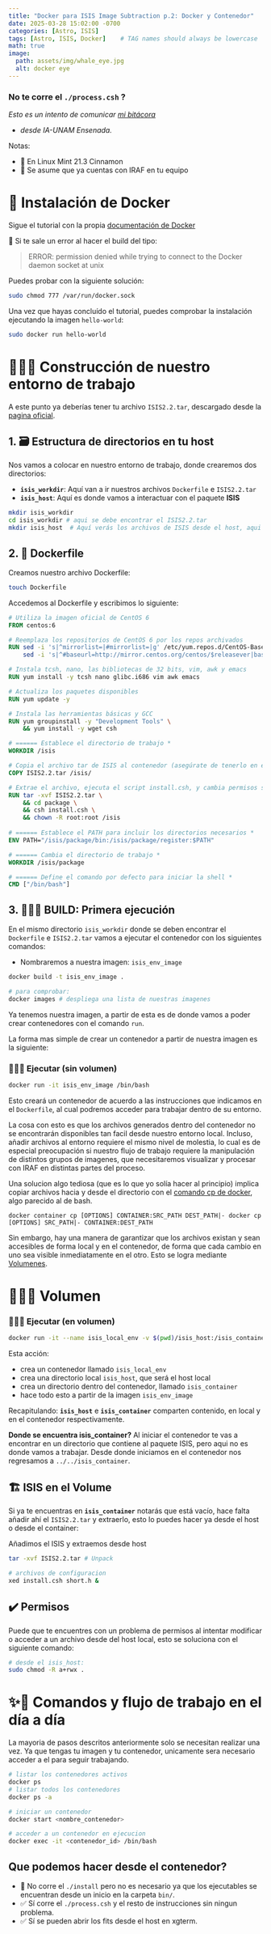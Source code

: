 ```yaml
---
title: "Docker para ISIS Image Subtraction p.2: Docker y Contenedor"
date: 2025-03-28 15:02:00 -0700
categories: [Astro, ISIS]
tags: [Astro, ISIS, Docker]    # TAG names should always be lowercase
math: true
image:
  path: assets/img/whale_eye.jpg
  alt: docker eye
---
```


### No te corre el `./process.csh` ?

*Esto es un intento de comunicar [mi bitácora](https://veiled-foxtail-58f.notion.site/ISIS-docker-10747b4dc47e809c835ff61c5a42b4bf)*
* _desde IA-UNAM Ensenada._

Notas: 
* 🍂 En Linux Mint 21.3 Cinnamon
* 🌌 Se asume que ya cuentas con IRAF en tu equipo

# 🐋 Instalación de Docker
Sigue el tutorial con la propia [documentación de Docker](https://docs.docker.com/engine/install/)


🔴 Si te sale un error al hacer el build del tipo: 

> ERROR: permission denied while trying to connect to the Docker daemon socket at unix

Puedes probar con la siguiente solución: 

```bash
sudo chmod 777 /var/run/docker.sock
```

Una vez que hayas concluído el tutorial, puedes comprobar la instalación ejecutando la imagen `hello-world`: 

```bash
sudo docker run hello-world
```

# 🧑🏾‍💻 Construcción de nuestro entorno de trabajo

A este punto ya deberías tener tu archivo `ISIS2.2.tar`, descargado desde la [pagina oficial](https://www.iap.fr/useriap/alard/download.html). 

## 1. 🗃️ Estructura de directorios en tu host

Nos vamos a colocar en nuestro entorno de trabajo, donde crearemos dos directorios: 

* **`isis_workdir`**: Aquí van a ir nuestros archivos `Dockerfile` e `ISIS2.2.tar`
* **`isis_host`**: Aquí es donde vamos a interactuar con el paquete **ISIS**

```bash
mkdir isis_workdir
cd isis_workdir # aqui se debe encontrar el ISIS2.2.tar
mkdir isis_host  # Aquí verás los archivos de ISIS desde el host, aqui tambien va un  ISIS2.2.tar?
```

## 2. 🐳 Dockerfile
Creamos nuestro archivo Dockerfile: 
```bash
touch Dockerfile
```

Accedemos al Dockerfile y escribimos lo siguiente: 
```dockerfile
# Utiliza la imagen oficial de CentOS 6
FROM centos:6

# Reemplaza los repositorios de CentOS 6 por los repos archivados
RUN sed -i 's|^mirrorlist=|#mirrorlist=|g' /etc/yum.repos.d/CentOS-Base.repo && \
    sed -i 's|^#baseurl=http://mirror.centos.org/centos/$releasever|baseurl=http://vault.centos.org/6.10|g' /etc/yum.repos.d/CentOS-Base.repo

# Instala tcsh, nano, las bibliotecas de 32 bits, vim, awk y emacs
RUN yum install -y tcsh nano glibc.i686 vim awk emacs

# Actualiza los paquetes disponibles
RUN yum update -y

# Instala las herramientas básicas y GCC
RUN yum groupinstall -y "Development Tools" \
    && yum install -y wget csh

# ====== Establece el directorio de trabajo *
WORKDIR /isis

# Copia el archivo tar de ISIS al contenedor (asegúrate de tenerlo en el mismo directorio que tu Dockerfile)
COPY ISIS2.2.tar /isis/

# Extrae el archivo, ejecuta el script install.csh, y cambia permisos si es necesario
RUN tar -xvf ISIS2.2.tar \
    && cd package \
    && csh install.csh \
    && chown -R root:root /isis
    
# ====== Establece el PATH para incluir los directorios necesarios *
ENV PATH="/isis/package/bin:/isis/package/register:$PATH"

# ====== Cambia el directorio de trabajo *
WORKDIR /isis/package

# ====== Define el comando por defecto para iniciar la shell *
CMD ["/bin/bash"]
```

## 3. 👷🏾‍♀️ BUILD: Primera ejecución

En el mismo directorio `isis_workdir` donde se deben encontrar el `Dockerfile` e `ISIS2.2.tar` vamos a ejecutar el contenedor con los siguientes comandos: 

* Nombraremos a nuestra imagen: `isis_env_image`

```bash
docker build -t isis_env_image . 

# para comprobar: 
docker images # despliega una lista de nuestras imagenes
```
Ya tenemos nuestra imagen, a partir de esta es de donde vamos a poder crear contenedores con el comando `run`. 

La forma mas simple de crear un contenedor a partir de nuestra imagen es la siguiente: 

### 🏃🏾‍♂️ Ejecutar (sin volumen)
```bash
docker run -it isis_env_image /bin/bash
```
Esto creará un contenedor de acuerdo a las instrucciones que indicamos en el `Dockerfile`, al cual podremos acceder para trabajar dentro de su entorno. 

La cosa con esto es que los archivos generados dentro del contenedor no se encontrarán disponibles tan facil desde nuestro entorno local. Incluso, añadir archivos al entorno requiere el mismo nivel de molestia, lo cual es de especial preocupación si nuestro flujo de trabajo requiere la manipulación de distintos grupos de imagenes, que necesitaremos visualizar y procesar con IRAF en distintas partes del proceso. 

Una solucion algo tediosa (que es lo que yo solía hacer al principio) implica copiar archivos hacia y desde el directorio con el [comando cp de docker](https://docs.docker.com/reference/cli/docker/container/cp/), algo parecido al de bash. 

```docker
docker container cp [OPTIONS] CONTAINER:SRC_PATH DEST_PATH|- docker cp [OPTIONS] SRC_PATH|- CONTAINER:DEST_PATH

```

Sin embargo, hay una manera de garantizar que los archivos existan y sean accesibles de forma local y en el contenedor, de forma que cada cambio en uno sea visible inmediatamente en el otro. Esto se logra mediante [Volumenes](https://docs.docker.com/engine/storage/volumes/). 

# 🤝🏽🐳 Volumen

### 🏃🏾‍♂️ Ejecutar (en volumen)
```bash
docker run -it --name isis_local_env -v $(pwd)/isis_host:/isis_container isis_env_image /bin/bash
```
Esta acción: 
* crea un contenedor llamado `isis_local_env`
* crea una directorio local `isis_host`, que será el host local
* crea un directorio dentro del contenedor, llamado `isis_container`
* hace todo esto a partir de la imagen `isis_env_image`

Recapitulando: **`isis_host`** e **`isis_container`** comparten contenido, en local y en el contenedor respectivamente.

**Donde se encuentra isis_container?**
Al iniciar el contenedor te vas a encontrar en un directorio que contiene al paquete ISIS, pero aqui no es donde vamos a trabajar.
Desde donde iniciamos en el contenedor nos regresamos a `../../isis_container`.

## 🏗️ ISIS en el Volume
Si ya te encuentras en **`isis_container`** notarás que está vacío, hace falta añadir ahí el `ISIS2.2.tar` y extraerlo, esto lo puedes hacer ya desde el host o desde el container: 

Añadimos el ISIS y extraemos desde host 
```bash
tar -xvf ISIS2.2.tar # Unpack

# archivos de configuracion
xed install.csh short.h & 
```

## ✔️ Permisos
Puede que te encuentres con un problema de permisos al intentar modificar o acceder a un archivo desde del host local, esto se soluciona con el siguiente comando: 

```bash
# desde el isis_host:
sudo chmod -R a+rwx .
```

# ✨💼 Comandos y flujo de trabajo en el día a día
La mayoria de pasos descritos anteriormente solo se necesitan realizar una vez. 
Ya que tengas tu imagen y tu contenedor, unicamente sera necesario acceder a el para seguir trabajando. 

```bash
# listar los contenedores activos 
docker ps
# listar todos los contenedores
docker ps -a 

# iniciar un contenedor 
docker start <nombre_contenedor> 

# acceder a un contenedor en ejecucion	
docker exec -it <contenedor_id> /bin/bash
```

## Que podemos hacer desde el contenedor?
- 🔴 No corre el `./install` pero no es necesario ya que los ejecutables se encuentran desde un inicio en la carpeta `bin/`.
- ✅ Sí corre el `./process.csh` y el resto de instrucciones sin ningun problema. 
- ✅ Sí se pueden abrir los fits desde el host en xgterm.





